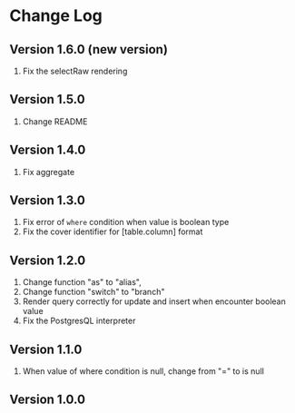 # Change Log

## Version 1.6.0 (new version)

1. Fix the selectRaw rendering

## Version 1.5.0

1. Change README

## Version 1.4.0

1. Fix aggregate

## Version 1.3.0

1. Fix error of `where` condition when value is boolean type
2. Fix the cover identifier for [table.column] format

## Version 1.2.0

1. Change function "as" to "alias",
2. Change function "switch" to "branch"
3. Render query correctly for update and insert when encounter boolean value
4. Fix the PostgresQL interpreter


## Version 1.1.0

1. When value of where condition is null, change from "=" to is null

## Version 1.0.0
